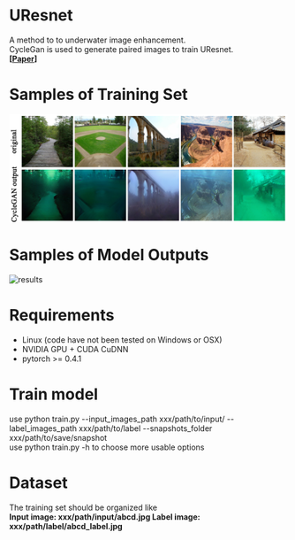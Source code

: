 # UResnet
A method to to underwater image enhancement.  
CycleGan is used to generate paired images to train UResnet.  
**[[Paper](https://ieeexplore.ieee.org/document/8763933)]**   
# Samples of Training Set
![trainset](/images/trainingset.jpg)
# Samples of Model Outputs
![results](/images/results.jpg)
# Requirements
- Linux (code have not been tested on Windows or OSX)
- NVIDIA GPU + CUDA CuDNN
- pytorch >= 0.4.1
# Train model
use python train.py --input_images_path xxx/path/to/input/ --label_images_path xxx/path/to/label --snapshots_folder xxx/path/to/save/snapshot  
use python train.py -h to choose more usable options
# Dataset
The training set should be organized like  
**Input image: xxx/path/input/abcd.jpg Label image: xxx/path/label/abcd_label.jpg**  
 
